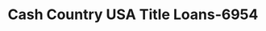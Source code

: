 ---
f_zip-code: 35023
f_state-code: AL
title: Cash Country USA Title Loans-6954
f_phone: 205-497-1327
f_city-only: Bessemer
f_address: 1913 26th Ave N Bessemer
f_location-unique-id: '6954'
slug: cash-country-usa-title-loans-6954
updated-on: '2024-05-30T13:46:58.046Z'
created-on: '2024-05-30T13:36:59.803Z'
published-on: '2024-05-30T13:54:32.469Z'
f_city-state: cms/city/bessemer-al.md
f_company: cms/company/cash-country-usa-title-loans.md
f_state: cms/state/alabama.md
layout: '[payday-loan].html'
tags: payday-loan
---